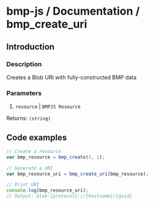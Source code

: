 # bmp-js / Documentation / bmp_create_uri
## Introduction

### Description

Creates a Blob URI with fully-constructed BMP data

### Parameters

1. `resource` | `BMPJS Resource`

Returns: `(string)`

## Code examples

```js
// Create a resource
var bmp_resource = bmp_create(1, 1);

// Generate a URI
var bmp_resource_uri = bmp_create_uri(bmp_resource);

// Print URI
console.log(bmp_resource_uri);
// Output: blob:{protocol}://{hostname}/{guid}
```
